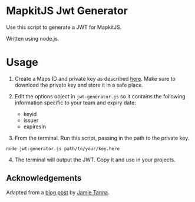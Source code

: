 # MapkitJS Jwt Generator

Use this script to generate a JWT for MapkitJS.

Written using node.js.

# Usage

1. Create a Maps ID and private key as described [here](https://developer.apple.com/documentation/mapkitjs/creating_a_maps_identifier_and_a_private_key). Make sure to download the private key and store it in a safe place.

2. Edit the options object in `jwt-generator.js` so it contains the following information specific to your team and expiry date:

    - keyid
    - issuer
    - expiresIn 

3. From the terminal. Run this script, passing in the path to the private key.

```
node jwt-generator.js path/to/your/key.here
```

4. The terminal will output the JWT. Copy it and use in your projects.

## Acknowledgements

Adapted from a [blog post](https://www.jvt.me/posts/2020/02/19/sign-jwt-nodejs/) by [Jamie Tanna](https://twitter.com/jamietanna).